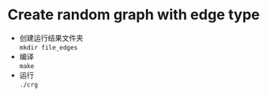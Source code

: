 # Create random graph with edge type
- 创建运行结果文件夹  
`mkdir file_edges`
- 编译  
`make`  
- 运行  
`./crg`

